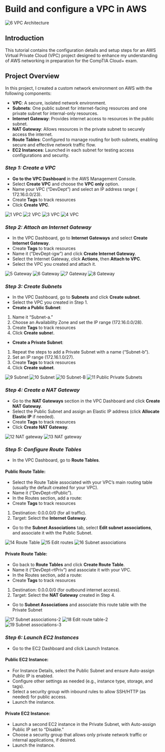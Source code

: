# Build and configure a VPC in AWS

![6 VPC Architecture](https://github.com/user-attachments/assets/fed59636-a933-449c-96c8-4ca11dd8f305)

## Introduction

This tutorial contains the configuration details and setup steps for an AWS Virtual Private Cloud (VPC) project designed to enhance my understanding of AWS networking in preparation for the CompTIA Cloud+ exam.


## Project Overview
In this project, I created a custom network environment on AWS with the following components:

- **VPC**: A secure, isolated network environment.
- **Subnets**: One public subnet for internet-facing resources and one private subnet for internal-only resources.
- **Internet Gateway**: Provides internet access to resources in the public subnet.
- **NAT Gateway**: Allows resources in the private subnet to securely access the internet.
- **Route Tables**: Configured to manage routing for both subnets, enabling secure and effective network traffic flow.
- **EC2 Instances**: Launched in each subnet for testing access configurations and security.



### _Step 1: Create a VPC_
 
-	**Go to the VPC Dashboard** in the AWS Management Console.
-	Select **Create VPC** and choose the **VPC only** option.
-	Name your VPC (“DevDept”) and select an IP address range ( 172.16.0.0/23).
-	Create **Tags** to track resources
-	Click **Create VPC**.
  
![1 VPC](https://github.com/user-attachments/assets/bc338095-e2de-4786-92e2-6c17bf90a3b8) 
![2 VPC](https://github.com/user-attachments/assets/83acfabd-d8d3-4c11-97c0-a386f5702ff4)
![3 VPC](https://github.com/user-attachments/assets/756e73ea-f24b-4c59-b7b0-acfd0c2bd8b0)
![4 VPC](https://github.com/user-attachments/assets/45b627d6-05a8-4ad1-9637-c1fb0db9dd27)


### _Step 2: Attach an Internet Gateway_

-	In the VPC Dashboard, go to **Internet Gateways** and select **Create Internet Gateway**.
- Create **Tags** to track resources
-	Name it (“DevDept-igw”) and click **Create Internet Gateway**.
-	Select the Internet Gateway, click **Actions**, then **Attach to VPC**.
-	Select the VPC you created and attach it.

![5  Gateway](https://github.com/user-attachments/assets/2b71e254-a909-4270-bffb-282e7a0c0cd9)
![6  Gateway](https://github.com/user-attachments/assets/78c909fc-682a-48ba-bf02-cde523516642)
![7  Gateway](https://github.com/user-attachments/assets/fc961851-66f4-4357-ad00-86beddceeef1)
![8  Gateway](https://github.com/user-attachments/assets/b37ffefc-3705-4d80-a68b-467149ce9f94)


### _Step 3: Create Subnets_ 

-	In the VPC Dashboard, go to **Subnets** and click **Create subnet**.
-	Select the VPC you created in Step 1.
-	**Create a Public Subnet**:
1.	Name it “Subnet-a.”
2.	Choose an Availability Zone and set the IP range (172.16.0.0/28).
3.	Create **Tags** to track resources
4.	Click **Create subne**t.
-	**Create a Private Subnet**:
1.	Repeat the steps to add a Private Subnet with a name (“Subnet-b”).
2.	Set an IP range (172.16.1.0/27).
3.	Create **Tags** to track resources
4.	Click **Create subnet**.

![9 Subnet](https://github.com/user-attachments/assets/5aa445e4-b5e9-4c7d-8736-8f89423627bb)
![10 Subnet](https://github.com/user-attachments/assets/ea34d6a4-a18b-4844-9880-bae74856abea)
![10 Subnet-B](https://github.com/user-attachments/assets/042dd145-eefc-4d59-8903-81af4709b09a)
![11 Public   Private Subnets](https://github.com/user-attachments/assets/2468c026-6302-477a-977d-be173ef3df36)



### _Step 4: Create a NAT Gateway_

-	Go to the **NAT Gateways** section in the VPC Dashboard and click **Create NAT Gateway**.
-	Select the Public Subnet and assign an Elastic IP address (click **Allocate Elastic IP** if needed).
-	Create **Tags** to track resources
-	Click **Create NAT Gateway**.

![12 NAT gateway](https://github.com/user-attachments/assets/7e54ec01-21bb-48eb-b79b-d94510e75cf7)
![13 NAT gateway](https://github.com/user-attachments/assets/affd279a-f84a-4634-888e-40b9047fcad8)


### _Step 5: Configure Route Tables_

-	In the VPC Dashboard, go to **Route Tables**.
#### Public Route Table:
-	Select the Route Table associated with your VPC’s main routing table (usually the default created for your VPC).
-	Name it (“DevDept-rtPublic”).
-	In the Routes section, add a route:
-	Create **Tags** to track resources
1.	Destination: 0.0.0.0/0 (for all traffic).
2.	Target: Select the **Internet Gateway**.
-	Go to the **Subnet Associations** tab, select **Edit subnet associations**, and associate it with the Public Subnet.

![14 Route Table](https://github.com/user-attachments/assets/d908279a-1319-4cdf-be67-c46045a773f4)
![15  Edit routes](https://github.com/user-attachments/assets/36d37f27-12ae-4961-b520-3a95282b6506)
![16 Subnet associations](https://github.com/user-attachments/assets/d2636543-3880-49bc-8e73-8a48ccc44d7e)



	
#### Private Route Table:
-	Go back to **Route Tables** and click **Create Route Table**.
-	Name it (“DevDept-rtPriv”) and associate it with your VPC.
- In the Routes section, add a route:
- Create **Tags** to track resources
1.	Destination: 0.0.0.0/0 (for outbound internet access).
2.	Target: Select the **NAT Gateway** created in Step 4.
- Go to **Subnet Associations** and associate this route table with the Private Subnet

![17 Subnet associations-2](https://github.com/user-attachments/assets/d59e21e7-28e1-4a4a-aca6-0ceb441bfbf4)
![18 Edit route table-2](https://github.com/user-attachments/assets/b9e1d57f-837c-49ae-8101-0cfc88b3a4a7)
![19 Subnet associations-3](https://github.com/user-attachments/assets/8e11b636-c067-4e35-aaf9-0c0295581bbb)


### _Step 6: Launch EC2 Instances_
-	Go to the EC2 Dashboard and click Launch Instance.
#### Public EC2 Instance:
-	For Instance Details, select the Public Subnet and ensure Auto-assign Public IP is enabled.
-	Configure other settings as needed (e.g., instance type, storage, and tags).
-	Select a security group with inbound rules to allow SSH/HTTP (as needed) for public access.
-	Launch the instance.


#### Private EC2 Instance:
-	Launch a second EC2 instance in the Private Subnet, with Auto-assign Public IP set to “Disable.”
-	Choose a security group that allows only private network traffic or internal applications, if desired.
-	Launch the instance.








